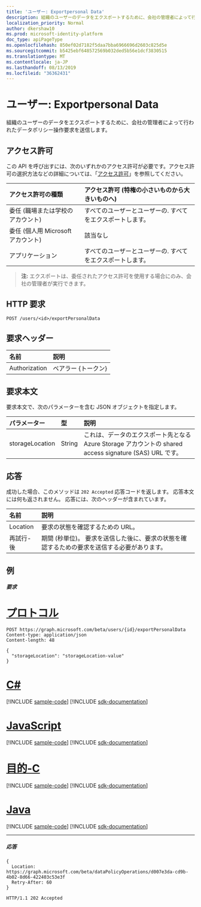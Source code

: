 ```yaml
---
title: 'ユーザー: Exportpersonal Data'
description: 組織のユーザーのデータをエクスポートするために、会社の管理者によって行われたデータポリシー操作要求を送信します。
localization_priority: Normal
author: dkershaw10
ms.prod: microsoft-identity-platform
doc_type: apiPageType
ms.openlocfilehash: 850ef02d7182f5daa7bba6966696d2603c825d5e
ms.sourcegitcommit: b5425ebf648572569b032ded5b56e1dcf3830515
ms.translationtype: MT
ms.contentlocale: ja-JP
ms.lasthandoff: 08/13/2019
ms.locfileid: "36362431"
---
```

# <a name="user-exportpersonaldata"></a>ユーザー: Exportpersonal Data

組織のユーザーのデータをエクスポートするために、会社の管理者によって行われたデータポリシー操作要求を送信します。

## <a name="permissions"></a>アクセス許可
この API を呼び出すには、次のいずれかのアクセス許可が必要です。アクセス許可の選択方法などの詳細については、「[アクセス許可](/graph/permissions-reference)」を参照してください。

|アクセス許可の種類      | アクセス許可 (特権の小さいものから大きいものへ)              |
|:--------------------|:---------------------------------------------------------|
|委任 (職場または学校のアカウント) |  すべてのユーザーとユーザーの. すべてをエクスポートします。  |
|委任 (個人用 Microsoft アカウント) |  該当なし  |
|アプリケーション | すべてのユーザーとユーザーの. すべてをエクスポートします。 |

>**注:** エクスポートは、委任されたアクセス許可を使用する場合にのみ、会社の管理者が実行できます。

## <a name="http-request"></a>HTTP 要求
<!-- { "blockType": "ignored" } -->
```http
POST /users/<id>/exportPersonalData

```
## <a name="request-headers"></a>要求ヘッダー
| 名前       | 説明 |
|:---------------|:----------|
| Authorization  | ベアラー {トークン}|

## <a name="request-body"></a>要求本文
要求本文で、次のパラメーターを含む JSON オブジェクトを指定します。

| パラメーター    | 型   |説明 |
|:---------------|:--------|:----------|
|storageLocation|String|これは、データのエクスポート先となる Azure Storage アカウントの shared access signature (SAS) URL です。|

## <a name="response"></a>応答
成功した場合、このメソッドは `202 Accepted` 応答コードを返します。 応答本文には何も返されません。 応答には、次のヘッダーが含まれています。

| 名前       | 説明 |
|:---------------|:----------|
| Location  | 要求の状態を確認するための URL。 |
| 再試行-後  | 期間 (秒単位)。 要求を送信した後に、要求の状態を確認するための要求を送信する必要があります。 |


## <a name="example"></a>例
##### <a name="request"></a>要求

# <a name="httptabhttp"></a>[プロトコル](#tab/http)
<!-- {
  "blockType": "request",
  "name": "user_exportpersonaldata"
}-->
```http
POST https://graph.microsoft.com/beta/users/{id}/exportPersonalData
Content-type: application/json
Content-length: 48

{
  "storageLocation": "storageLocation-value"
}
```
# <a name="ctabcsharp"></a>[C#](#tab/csharp)
[!INCLUDE [sample-code](../includes/snippets/csharp/user-exportpersonaldata-csharp-snippets.md)]
[!INCLUDE [sdk-documentation](../includes/snippets/snippets-sdk-documentation-link.md)]

# <a name="javascripttabjavascript"></a>[JavaScript](#tab/javascript)
[!INCLUDE [sample-code](../includes/snippets/javascript/user-exportpersonaldata-javascript-snippets.md)]
[!INCLUDE [sdk-documentation](../includes/snippets/snippets-sdk-documentation-link.md)]

# <a name="objective-ctabobjc"></a>[目的-C](#tab/objc)
[!INCLUDE [sample-code](../includes/snippets/objc/user-exportpersonaldata-objc-snippets.md)]
[!INCLUDE [sdk-documentation](../includes/snippets/snippets-sdk-documentation-link.md)]

# <a name="javatabjava"></a>[Java](#tab/java)
[!INCLUDE [sample-code](../includes/snippets/java/user-exportpersonaldata-java-snippets.md)]
[!INCLUDE [sdk-documentation](../includes/snippets/snippets-sdk-documentation-link.md)]

---

##### <a name="response"></a>応答

```http
{
  Location: https://graph.microsoft.com/beta/dataPolicyOperations/d007e3da-cd9b-4b02-8d66-422403c53e3f
  Retry-After: 60
}
```

<!-- {
  "blockType": "response",
  "truncated": true,
  "@odata.type": "microsoft.graph.none"
} -->
```http
HTTP/1.1 202 Accepted
```

<!-- uuid: 8fcb5dbc-d5aa-4681-8e31-b001d5168d79
2015-10-25 14:57:30 UTC -->
<!-- {
  "type": "#page.annotation",
  "description": "user: exportPersonalData",
  "keywords": "",
  "section": "documentation",
  "tocPath": "",
  "suppressions": [
  ]
}-->
